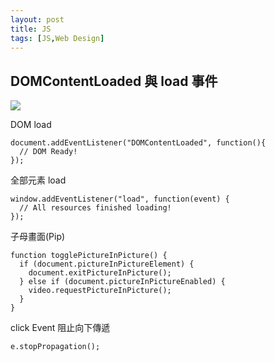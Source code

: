 ```yaml
---
layout: post
title: JS
tags: [JS,Web Design]
---
```


## DOMContentLoaded 與 load 事件
<img src="{{ site.baseurl }}/assets/img/post_img_5.png">

DOM load
```
document.addEventListener("DOMContentLoaded", function(){
  // DOM Ready!
});
```

全部元素 load
```
window.addEventListener("load", function(event) {
  // All resources finished loading!
});
```

子母畫面(Pip)
```
function togglePictureInPicture() {
  if (document.pictureInPictureElement) {
    document.exitPictureInPicture();
  } else if (document.pictureInPictureEnabled) {
    video.requestPictureInPicture();
  }
}
```

click Event 阻止向下傳遞
```
e.stopPropagation();
```
